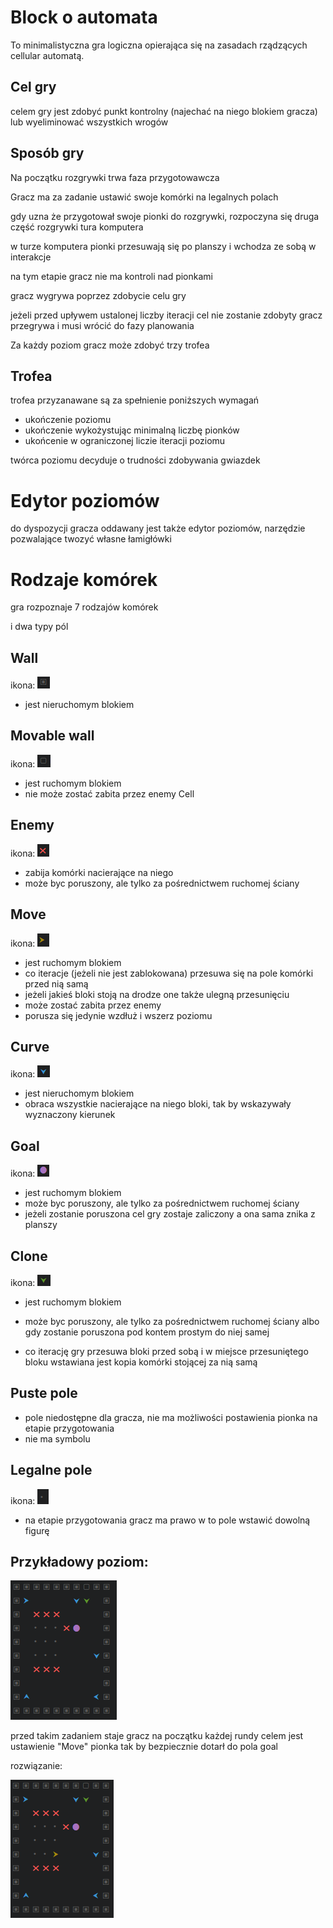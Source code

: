 # Block o automata 

To minimalistyczna gra logiczna 
opierająca się na zasadach rządzących cellular automatą.

## Cel gry
celem gry jest zdobyć punkt kontrolny (najechać na niego blokiem gracza) lub wyeliminować wszystkich wrogów

## Sposób gry 
Na początku rozgrywki trwa faza przygotowawcza

Gracz ma za zadanie ustawić swoje komórki na legalnych polach

gdy uzna że przygotował swoje pionki do rozgrywki, rozpoczyna się druga część rozgrywki 
tura komputera 

w turze komputera pionki przesuwają się po planszy i wchodza ze sobą w interakcje 

na tym etapie gracz nie ma kontroli nad pionkami

gracz wygrywa poprzez zdobycie celu gry 

jeżeli przed upływem ustalonej liczby iteracji cel nie zostanie zdobyty
gracz przegrywa i musi wrócić do fazy planowania 

Za każdy poziom gracz może zdobyć trzy trofea

## Trofea
trofea przyzanawane są za spełnienie poniższych wymagań

- ukończenie poziomu 
- ukończenie wykożystując minimalną liczbę pionków
- ukońcenie w ograniczonej liczie iteracji  poziomu

twórca poziomu decyduje o trudności zdobywania gwiazdek

# Edytor poziomów
do dyspozycji gracza oddawany jest także edytor poziomów,
narzędzie pozwalające twozyć własne łamigłówki 

# Rodzaje komórek 

gra rozpoznaje 7 rodzajów komórek

i dwa typy pól 

## Wall 
ikona:
![wall.png](images/wall.png)

- jest nieruchomym blokiem

## Movable wall
ikona:
![Mwall.png](images/movable_wall.png)

- jest ruchomym blokiem
- nie może zostać zabita przez enemy Cell

## Enemy
ikona:
![enemypng](images/enemy.png)

- zabija komórki nacierające na niego 
- może byc poruszony, ale tylko za pośrednictwem ruchomej ściany 

## Move 
ikona:
![Move.png](images/Move.png)

- jest ruchomym blokiem
- co iteracje (jeżeli nie jest zablokowana) przesuwa się na pole komórki przed nią samą 
- jeżeli jakieś bloki stoją na drodze one także ulegną przesunięciu 
- może zostać zabita przez enemy 
- porusza się jedynie wzdłuż i wszerz poziomu 

## Curve  
ikona:
![curve.png](images/turn.png)

- jest nieruchomym blokiem
- obraca wszystkie nacierające na niego bloki, tak by wskazywały wyznaczony kierunek

## Goal
ikona:
![goal.png](images/goal.png)

- jest ruchomym blokiem
- może byc poruszony, ale tylko za pośrednictwem ruchomej ściany 
- jeżeli zostanie poruszona cel gry zostaje zaliczony a ona sama znika z planszy 

## Clone 
ikona:
![Clone.png](images/Clone.png)

- jest ruchomym blokiem
- może byc poruszony, ale tylko za pośrednictwem ruchomej ściany 
albo gdy zostanie poruszona pod kontem prostym do niej samej
    
- co iterację gry przesuwa bloki przed sobą i w miejsce przesuniętego bloku 
    wstawiana jest kopia komórki stojącej za nią samą 

## Puste pole
- pole niedostępne dla gracza, nie ma możliwości postawienia pionka na etapie przygotowania
- nie ma symbolu 

## Legalne pole 

ikona:
![legalspot.png](images/empty_space.png)

- na etapie przygotowania gracz ma prawo w to pole wstawić dowolną figurę 

## Przykładowy poziom:

![level1.png](images/demo_level.png)

przed takim zadaniem staje gracz na początku każdej rundy
celem jest ustawienie "Move" pionka tak by bezpiecznie dotarł do pola goal

rozwiązanie:

![level1solved.png](images/solved.png)
